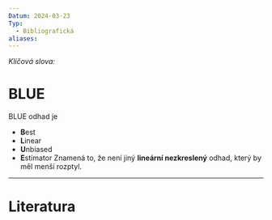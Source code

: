 ```yaml
---
Datum: 2024-03-23
Typ:
  - Bibliografická
aliases:
---
```

*Klíčová slova:* 
# BLUE
BLUE odhad je 
- **B**est
- **L**inear
- **U**nbiased
- **E**stimator
Znamená to, že není jiný **lineární nezkreslený** odhad, který by měl menší rozptyl.
- - -
# Literatura

